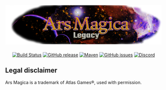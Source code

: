 [![Ars Magica: Legacy](src/main/resources/logo.png)](https://mc-mods.cf/ars-magica-legacy)
==================

<div align="center">

[![Build Status](https://img.shields.io/github/workflow/status/MinecraftschurliMods/Ars-Magica-Legacy/Build%20Commit/version%2F1.18.x?logo=github)](https://github.com/MinecraftschurliMods/Ars-Magica-Legacy/actions/workflows/build.yml) 
[![GitHub release](https://img.shields.io/github/v/release/MinecraftschurliMods/Ars-Magica-Legacy?display_name=tag&sort=semver)](https://github.com/MinecraftschurliMods/Ars-Magica-Legacy/releases/latest) 
[![Maven](https://img.shields.io/maven-metadata/v?metadataUrl=https%3A%2F%2Fminecraftschurli.ddns.net%2Frepository%2Fmaven-public%2Fcom%2Fgithub%2Fminecraftschurli%2Farsmagicalegacy%2Fmaven-metadata.xml&versionPrefix=1.18)](https://minecraftschurli.ddns.net/repository/#/maven-public/com/github/minecraftschurli/arsmagicalegacy) 
[![GitHub issues](https://img.shields.io/github/issues-raw/MinecraftschurliMods/Ars-Magica-Legacy/bug?label=open%20bugs)](https://github.com/MinecraftschurliMods/Ars-Magica-Legacy/issues?q=is%3Aopen+is%3Aissue+label%3Abug) 
[![Discord](https://img.shields.io/discord/358283695104458752?color=%235865F2&label=Discord&logo=discord&logoColor=%235865F2)](https://discord.gg/GcFqXwX)

</div>

## Legal disclaimer
Ars Magica is a trademark of Atlas Games®, used with permission.
